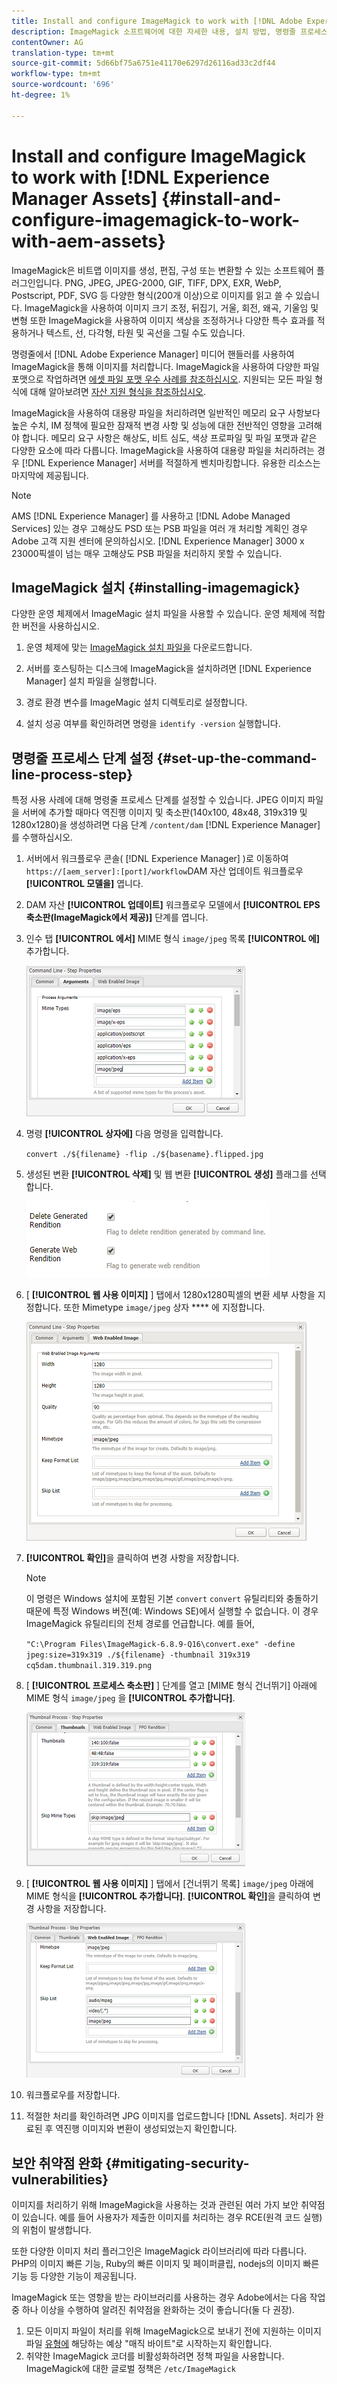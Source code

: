 ```yaml
---
title: Install and configure ImageMagick to work with [!DNL Adobe Experience Manager Assets].
description: ImageMagick 소프트웨어에 대한 자세한 내용, 설치 방법, 명령줄 프로세스 단계 설정, 이미지 축소판 편집, 작성 및 생성 등에 사용할 수 있습니다.
contentOwner: AG
translation-type: tm+mt
source-git-commit: 5d66bf75a6751e41170e6297d26116ad33c2df44
workflow-type: tm+mt
source-wordcount: '696'
ht-degree: 1%

---
```



# Install and configure ImageMagick to work with [!DNL Experience Manager Assets] {#install-and-configure-imagemagick-to-work-with-aem-assets}

ImageMagick은 비트맵 이미지를 생성, 편집, 구성 또는 변환할 수 있는 소프트웨어 플러그인입니다. PNG, JPEG, JPEG-2000, GIF, TIFF, DPX, EXR, WebP, Postscript, PDF, SVG 등 다양한 형식(200개 이상)으로 이미지를 읽고 쓸 수 있습니다. ImageMagick을 사용하여 이미지 크기 조정, 뒤집기, 거울, 회전, 왜곡, 기울임 및 변형 또한 ImageMagick을 사용하여 이미지 색상을 조정하거나 다양한 특수 효과를 적용하거나 텍스트, 선, 다각형, 타원 및 곡선을 그릴 수도 있습니다.

명령줄에서 [!DNL Adobe Experience Manager] 미디어 핸들러를 사용하여 ImageMagick을 통해 이미지를 처리합니다. ImageMagick을 사용하여 다양한 파일 포맷으로 작업하려면 [에셋 파일 포맷 우수 사례를 참조하십시오](/help/assets/assets-file-format-best-practices.md). 지원되는 모든 파일 형식에 대해 알아보려면 [자산 지원 형식을 참조하십시오](/help/assets/assets-formats.md).

ImageMagick을 사용하여 대용량 파일을 처리하려면 일반적인 메모리 요구 사항보다 높은 수치, IM 정책에 필요한 잠재적 변경 사항 및 성능에 대한 전반적인 영향을 고려해야 합니다. 메모리 요구 사항은 해상도, 비트 심도, 색상 프로파일 및 파일 포맷과 같은 다양한 요소에 따라 다릅니다. ImageMagick을 사용하여 대용량 파일을 처리하려는 경우 [!DNL Experience Manager] 서버를 적절하게 벤치마킹합니다. 유용한 리소스는 마지막에 제공됩니다.

>[!NOTE]
>
>AMS [!DNL Experience Manager] 를 사용하고 [!DNL Adobe Managed Services] 있는 경우 고해상도 PSD 또는 PSB 파일을 여러 개 처리할 계획인 경우 Adobe 고객 지원 센터에 문의하십시오. [!DNL Experience Manager] 3000 x 23000픽셀이 넘는 매우 고해상도 PSB 파일을 처리하지 못할 수 있습니다.

## ImageMagick 설치 {#installing-imagemagick}

다양한 운영 체제에서 ImageMagic 설치 파일을 사용할 수 있습니다. 운영 체제에 적합한 버전을 사용하십시오.

1. 운영 체제에 맞는 [ImageMagick 설치 파일을](https://www.imagemagick.org/script/download.php) 다운로드합니다.
1. 서버를 호스팅하는 디스크에 ImageMagick을 설치하려면 [!DNL Experience Manager] 설치 파일을 실행합니다.

1. 경로 환경 변수를 ImageMagic 설치 디렉토리로 설정합니다.
1. 설치 성공 여부를 확인하려면 명령을 `identify -version` 실행합니다.

## 명령줄 프로세스 단계 설정 {#set-up-the-command-line-process-step}

특정 사용 사례에 대해 명령줄 프로세스 단계를 설정할 수 있습니다. JPEG 이미지 파일을 서버에 추가할 때마다 역진행 이미지 및 축소판(140x100, 48x48, 319x319 및 1280x1280)을 생성하려면 다음 단계 `/content/dam` [!DNL Experience Manager] 를 수행하십시오.

1. 서버에서 워크플로우 콘솔( [!DNL Experience Manager] )로 이동하여`https://[aem_server]:[port]/workflow`DAM 자산 업데이트 워크플로우 **[!UICONTROL 모델을]** 엽니다.
1. DAM 자산 **[!UICONTROL 업데이트]** 워크플로우 모델에서 **[!UICONTROL EPS 축소판(ImageMagick에서 제공)]** 단계를 엽니다.
1. 인수 탭 **[!UICONTROL 에서]** MIME 형식 `image/jpeg` 목록 **[!UICONTROL 에]** 추가합니다.

   ![mime_types_jpeg](assets/mime_types_jpeg.png)

1. 명령 **[!UICONTROL 상자에]** 다음 명령을 입력합니다.

   `convert ./${filename} -flip ./${basename}.flipped.jpg`

1. 생성된 변환 **[!UICONTROL 삭제]** 및 웹 변환 **[!UICONTROL 생성]** 플래그를 선택합니다.

   ![select_flags](assets/select_flags.png)

1. [ **[!UICONTROL 웹 사용 이미지]** ] 탭에서 1280x1280픽셀의 변환 세부 사항을 지정합니다. 또한 Mimetype `image/jpeg` 상자 **** 에 지정합니다.

   ![web_enabled_image](assets/web_enabled_image.png)

1. **[!UICONTROL 확인]**&#x200B;을 클릭하여 변경 사항을 저장합니다.

   >[!NOTE]
   >
   >이 명령은 Windows 설치에 포함된 기본 `convert` `convert` 유틸리티와 충돌하기 때문에 특정 Windows 버전(예: Windows SE)에서 실행할 수 없습니다. 이 경우 ImageMagick 유틸리티의 전체 경로를 언급합니다. 예를 들어,
   >
   >
   >`"C:\Program Files\ImageMagick-6.8.9-Q16\convert.exe" -define jpeg:size=319x319 ./${filename} -thumbnail 319x319 cq5dam.thumbnail.319.319.png`

1. [ **[!UICONTROL 프로세스 축소판]** ] 단계를 열고 [MIME 형식 건너뛰기] 아래에 MIME 형식 `image/jpeg` 을 **[!UICONTROL 추가합니다]**.

   ![skip_mime_types](assets/skip_mime_types.png)

1. [ **[!UICONTROL 웹 사용 이미지]** ] 탭에서 [건너뛰기 목록] `image/jpeg` 아래에 MIME 형식을 **[!UICONTROL 추가합니다]**. **[!UICONTROL 확인]**&#x200B;을 클릭하여 변경 사항을 저장합니다.

   ![web_enabled](assets/web_enabled.png)

1. 워크플로우를 저장합니다.

1. 적절한 처리를 확인하려면 JPG 이미지를 업로드합니다 [!DNL Assets]. 처리가 완료된 후 역진행 이미지와 변환이 생성되었는지 확인합니다.

## 보안 취약점 완화 {#mitigating-security-vulnerabilities}

이미지를 처리하기 위해 ImageMagick을 사용하는 것과 관련된 여러 가지 보안 취약점이 있습니다. 예를 들어 사용자가 제출한 이미지를 처리하는 경우 RCE(원격 코드 실행)의 위험이 발생합니다.

또한 다양한 이미지 처리 플러그인은 ImageMagick 라이브러리에 따라 다릅니다. PHP의 이미지 빠른 기능, Ruby의 빠른 이미지 및 페이퍼클립, nodejs의 이미지 빠른 기능 등 다양한 기능이 제공됩니다.

ImageMagick 또는 영향을 받는 라이브러리를 사용하는 경우 Adobe에서는 다음 작업 중 하나 이상을 수행하여 알려진 취약점을 완화하는 것이 좋습니다(둘 다 권장).

1. 모든 이미지 파일이 처리를 위해 ImageMagick으로 보내기 전에 지원하는 이미지 파일 [유형에](https://en.wikipedia.org/wiki/List_of_file_signatures) 해당하는 예상 &quot;매직 바이트&quot;로 시작하는지 확인합니다.
1. 취약한 ImageMagick 코더를 비활성화하려면 정책 파일을 사용합니다. ImageMagick에 대한 글로벌 정책은 `/etc/ImageMagick`
